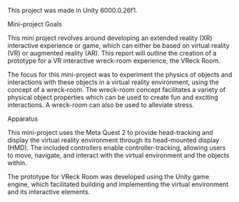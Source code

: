 This project was made in Unity 6000.0.26f1.

Mini-project Goals

This mini project revolves around developing an extended reality (XR) interactive experience or game, which can either be based on virtual reality (VR) or augmented reality (AR). This report will outline the creation of a prototype for a VR interactive wreck-room experience, the VReck Room. 

The focus for this mini-project was to experiment the physics of objects and interactions with these objects in a virtual reality environment, using the concept of a wreck-room. The wreck-room concept facilitates a variety of physical object properties which can be used to create fun and exciting interactions. A wreck-room can also be used to alleviate stress. 

Apparatus

This mini-project uses the Meta Quest 2 to provide head-tracking and display the virtual reality environment through its head-mounted display (HMD). The included controllers enable controller-tracking, allowing users to move, navigate, and interact with the virtual environment and the objects within. 

The prototype for VReck Room was developed using the Unity game engine, which facilitated building and implementing the virtual environment and its interactive elements. 

